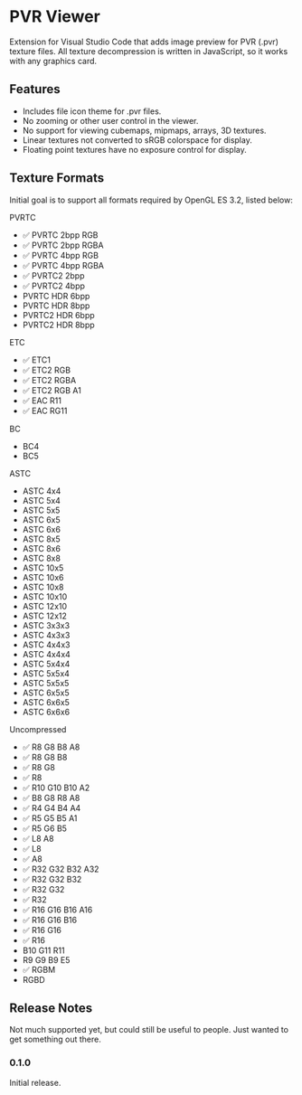 # PVR Viewer

Extension for Visual Studio Code that adds image preview for PVR (.pvr) texture files. All texture decompression is written in JavaScript, so it works with any graphics card.

## Features

* Includes file icon theme for .pvr files.
* No zooming or other user control in the viewer.
* No support for viewing cubemaps, mipmaps, arrays, 3D textures.
* Linear textures not converted to sRGB colorspace for display.
* Floating point textures have no exposure control for display.

## Texture Formats

Initial goal is to support all formats required by OpenGL ES 3.2, listed below:

PVRTC

* ✅ PVRTC 2bpp RGB
* ✅ PVRTC 2bpp RGBA
* ✅ PVRTC 4bpp RGB
* ✅ PVRTC 4bpp RGBA
* ✅ PVRTC2 2bpp
* ✅ PVRTC2 4bpp
* PVRTC HDR 6bpp
* PVRTC HDR 8bpp
* PVRTC2 HDR 6bpp
* PVRTC2 HDR 8bpp

ETC

* ✅ ETC1
* ✅ ETC2 RGB
* ✅ ETC2 RGBA
* ✅ ETC2 RGB A1
* ✅ EAC R11
* ✅ EAC RG11

BC

* BC4
* BC5

ASTC

* ASTC 4x4
* ASTC 5x4
* ASTC 5x5
* ASTC 6x5
* ASTC 6x6
* ASTC 8x5
* ASTC 8x6
* ASTC 8x8
* ASTC 10x5
* ASTC 10x6
* ASTC 10x8
* ASTC 10x10
* ASTC 12x10
* ASTC 12x12
* ASTC 3x3x3
* ASTC 4x3x3
* ASTC 4x4x3
* ASTC 4x4x4
* ASTC 5x4x4
* ASTC 5x5x4
* ASTC 5x5x5
* ASTC 6x5x5
* ASTC 6x6x5
* ASTC 6x6x6

Uncompressed

* ✅ R8 G8 B8 A8
* ✅ R8 G8 B8
* ✅ R8 G8
* ✅ R8
* ✅ R10 G10 B10 A2
* ✅ B8 G8 R8 A8
* ✅ R4 G4 B4 A4
* ✅ R5 G5 B5 A1
* ✅ R5 G6 B5
* ✅ L8 A8
* ✅ L8
* ✅ A8
* ✅ R32 G32 B32 A32
* ✅ R32 G32 B32
* ✅ R32 G32
* ✅ R32
* ✅ R16 G16 B16 A16
* ✅ R16 G16 B16
* ✅ R16 G16
* ✅ R16
* B10 G11 R11
* R9 G9 B9 E5
* ✅ RGBM
* RGBD

## Release Notes

Not much supported yet, but could still be useful to people. Just wanted to get something out there.

### 0.1.0

Initial release.
